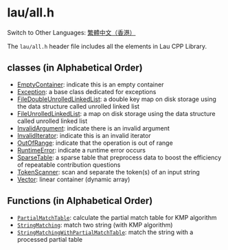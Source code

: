 # lau/all.h

Switch to Other Languages: [繁體中文（香港）](all_zh.md)

The `lau/all.h` header file includes all the elements in Lau CPP Library.

## classes (in Alphabetical Order)
- [EmptyContainer](exception_en.md): indicate this is an empty container
- [Exception](exception_en.md): a base class dedicated for exceptions
- [FileDoubleUnrolledLinkedList](file_double_unrolled_linked_list_en.md):
  a double key map on disk storage using the data structure called unrolled
  linked list
- [FileUnrolledLinkedList](file_unrolled_linked_list_en.md):
  a map on disk storage using the data structure called unrolled linked list
- [InvalidArgument](exception_en.md): indicate there is an invalid argument
- [InvalidIterator](exception_en.md): indicate this is an invalid iterator
- [OutOfRange](exception_en.md): indicate that the operation is out of
  range
- [RuntimeError](exception_en.md): indicate a runtime error occurs
- [SparseTable](sparse_table_en.md): a sparse table that preprocess data to
  boost the efficiency of repeatable contribution questions
- [TokenScanner](token_scanner_en.md): scan and separate the token(s) of
  an input string
- [Vector](vector_en.md): linear container (dynamic array)

## Functions (in Alphabetical Order)
- [`PartialMatchTable`](algorithm_en.md): calculate the partial match table
  for KMP algorithm
- [`StringMatching`](algorithm_en.md): match two string (with KMP algorithm)
- [`StringMatchingWithPartialMatchTable`](algorithm_en.md):
  match the string with a processed partial table
